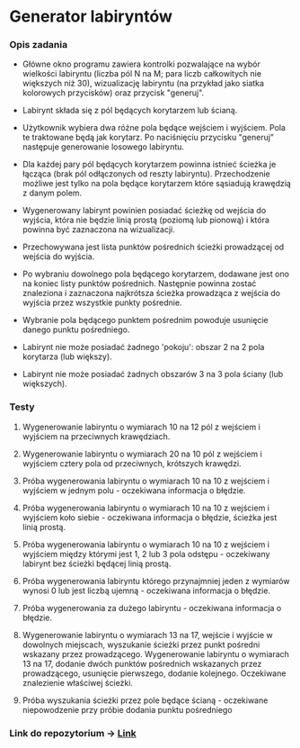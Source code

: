 # Generator labiryntów
### Opis zadania
* Główne okno programu zawiera kontrolki pozwalające na wybór wielkości labiryntu (liczba pól N na M; para liczb całkowitych nie większych niż 30), wizualizację labiryntu (na przykład jako siatka kolorowych przycisków) oraz przycisk "generuj".

* Labirynt składa się z pól będących korytarzem lub ścianą.

* Użytkownik wybiera dwa różne pola będące wejściem i wyjściem. Pola te traktowane będą jak korytarz. Po naciśnięciu przycisku "generuj” następuje generowanie losowego labiryntu.

* Dla każdej pary pól będących korytarzem powinna istnieć ścieżka je łącząca (brak pól odłączonych od reszty labiryntu). Przechodzenie możliwe jest tylko na pola będące korytarzem które sąsiadują krawędzią z danym polem. 

* Wygenerowany labirynt powinien posiadać ścieżkę od wejścia do wyjścia, która nie będzie linią prostą (poziomą lub pionową) i która powinna być zaznaczona na wizualizacji.

* Przechowywana jest lista punktów pośrednich ścieżki prowadzącej od wejścia do wyjścia.

* Po wybraniu dowolnego pola będącego korytarzem, dodawane jest ono na koniec listy punktów pośrednich. Następnie powinna zostać znaleziona i zaznaczona najkrótsza ścieżka prowadząca z wejścia do wyjścia przez wszystkie punkty pośrednie.

* Wybranie pola będącego punktem pośrednim powoduje usunięcie danego punktu pośredniego.

* Labirynt nie może posiadać żadnego 'pokoju': obszar 2 na 2 pola korytarza (lub większy).

* Labirynt nie może posiadać żadnych obszarów 3 na 3 pola ściany (lub większych).

### Testy
1. Wygenerowanie labiryntu o wymiarach 10 na 12 pól z wejściem i wyjściem na przeciwnych krawędziach.

2. Wygenerowanie labiryntu o wymiarach 20 na 10 pól z wejściem i wyjściem cztery pola od przeciwnych, krótszych krawędzi.

3. Próba wygenerowania labiryntu o wymiarach 10 na 10 z wejściem i wyjściem w jednym polu - oczekiwana informacja o błędzie.

4. Próba wygenerowania labiryntu o wymiarach 10 na 10 z wejściem i wyjściem koło siebie - oczekiwana informacja o błędzie, ścieżka jest linią prostą.

5. Próba wygenerowania labiryntu o wymiarach 10 na 10 z wejściem i wyjściem między którymi jest 1, 2 lub 3 pola odstępu - oczekiwany labirynt bez ścieżki będącej linią prostą.

6. Próba wygenerowania labiryntu którego przynajmniej jeden z wymiarów wynosi 0 lub jest liczbą ujemną - oczekiwana informacja o błędzie.

7. Próba wygenerowania za dużego labiryntu - oczekiwana informacja o błędzie.

8. Wygenerowanie labiryntu o wymiarach 13 na 17, wejście i wyjście w dowolnych miejscach, wyszukanie ścieżki przez punkt pośredni wskazany przez prowadzącego. Wygenerowanie labiryntu o wymiarach 13 na 17, dodanie dwóch punktów pośrednich wskazanych przez prowadzącego, usunięcie pierwszego, dodanie kolejnego. Oczekiwane znalezienie właściwej ścieżki.

9. Próba wyszukania ścieżki przez pole będące ścianą - oczekiwane niepowodzenie przy próbie dodania punktu pośredniego


### Link do repozytorium -> [Link](https://github.com/Abbion/Python-Labyrinth-Generator "Link")
